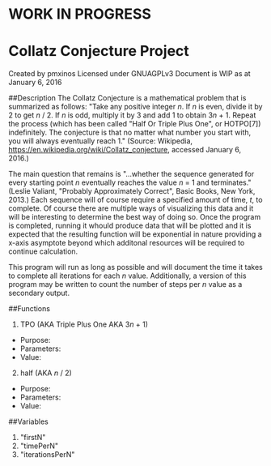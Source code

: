 # WORK IN PROGRESS

# Collatz Conjecture Project
Created by pmxinos
Licensed under GNUAGPLv3
Document is WIP as at January 6, 2016

##Description
The Collatz Conjecture is a mathematical problem that is summarized as follows:
"Take any positive integer *n*. If *n* is even, divide it by 2 to get *n* / 2. If *n* is odd, multiply it by 3 and add 1 to obtain 3*n* + 1. Repeat the process (which has been called "Half Or Triple Plus One", or HOTPO[7]) indefinitely. The conjecture is that no matter what number you start with, you will always eventually reach 1." (Source: Wikipedia, https://en.wikipedia.org/wiki/Collatz_conjecture, accessed January 6, 2016.)

The main question that remains is "...whether the sequence generated for every starting point *n* eventually reaches the value *n* = 1 and terminates." (Leslie Valiant, "Probably Approximately Correct", Basic Books, New York, 2013.) Each sequence will of course require a specified amount of time, *t*, to complete. Of course there are multiple ways of visualizing this data and it will be interesting to determine the best way of doing so. Once the program is completed, running it whould produce data that will be plotted and it is expected that the resulting function will be exponential in nature providing a x-axis asymptote beyond which additonal resources will be required to continue calculation. 

This program will run as long as possible and will document the time it takes to complete all iterations for each *n* value. Additionally, a version of this program may be written to count the number of steps per *n* value as a secondary output.

##Functions
1. TPO (AKA Triple Plus One AKA 3*n* + 1)
  * Purpose:
  * Parameters:
  * Value:
2. half (AKA *n* / 2)
  * Purpose:
  * Parameters:
  * Value:


##Variables
1. "firstN"
2. "timePerN"
3. "iterationsPerN"


